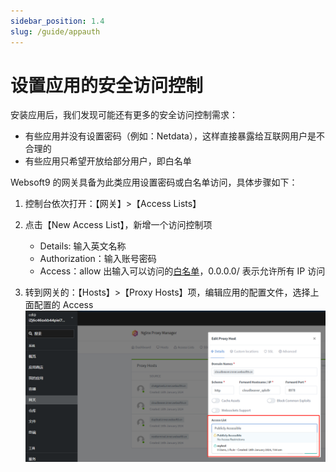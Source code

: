 ```yaml
---
sidebar_position: 1.4
slug: /guide/appauth
---
```


# 设置应用的安全访问控制

安装应用后，我们发现可能还有更多的安全访问控制需求：

- 有些应用并没有设置密码（例如：Netdata），这样直接暴露给互联网用户是不合理的
- 有些应用只希望开放给部分用户，即白名单

Websoft9 的网关具备为此类应用设置密码或白名单访问，具体步骤如下：

1. 控制台依次打开：【网关】>【Access Lists】

2. 点击【New Access List】，新增一个访问控制项

   - Details: 输入英文名称
   - Authorization：输入账号密码
   - Access：allow 出输入可以访问的[白名单](https://nginx.org/en/docs/http/ngx_http_access_module.html#allow)，0.0.0.0/ 表示允许所有 IP 访问

3. 转到网关的：【Hosts】>【Proxy Hosts】项，编辑应用的配置文件，选择上面配置的 Access
   ![设置 Access](./assets/websoft9-gateway-setaccess.png)
